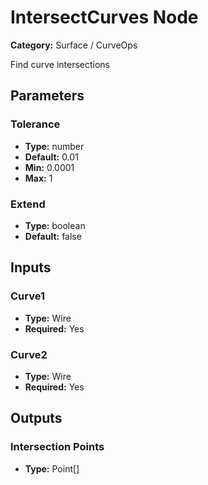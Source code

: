 
# IntersectCurves Node

**Category:** Surface / CurveOps

Find curve intersections

## Parameters


### Tolerance
- **Type:** number
- **Default:** 0.01
- **Min:** 0.0001
- **Max:** 1



### Extend
- **Type:** boolean
- **Default:** false





## Inputs


### Curve1
- **Type:** Wire
- **Required:** Yes



### Curve2
- **Type:** Wire
- **Required:** Yes



## Outputs


### Intersection Points
- **Type:** Point[]




